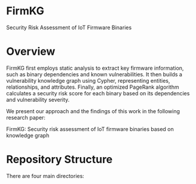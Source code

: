 # FirmKG
Security Risk Assessment of IoT Firmware Binaries

# Overview
FirmKG first employs static analysis to extract key firmware information, such as binary dependencies and known vulnerabilities. It then builds a vulnerability knowledge graph using Cypher, representing entities, relationships, and attributes. Finally, an optimized PageRank algorithm calculates a security risk score for each binary based on its dependencies and vulnerability severity.


We present our approach and the findings of this work in the following research paper:

FirmKG: Security risk assessment of IoT firmware binaries based on knowledge graph

# Repository Structure
There are four main directories:

